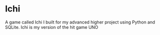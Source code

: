 # Ichi
A game called Ichi I built for my advanced higher project using Python and SQLite. Ichi is my version of the hit game UNO
